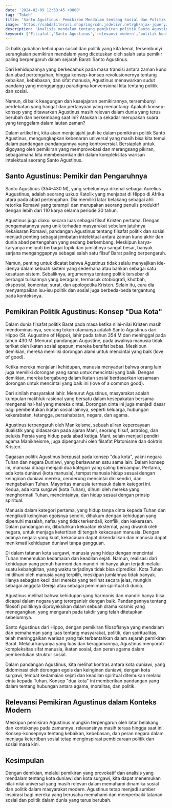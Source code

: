 ```yaml
---
date: '2024-02-09 12:53:45 +0800'
tag: 'Tokoh'
title: 'Santo Agustinus: Pemikiran Mendalam tentang Sosial dan Politik'
image: 'https://sabdaliterasi.shop/img/cdn.jsdelivr.net/gh/ajax-jquery/asset.sabdaliterasi.shop@main/images/1A58F1EF-E720-4E32-ACDB-81CE26E79F05.jpg'
description: 'Analisis mendalam tentang pemikiran politik Santo Agustinus, menyoroti relevansinya dalam dinamika sosial-politik modern, memberikan wawasan dan inspirasi.'
keyword: ['Filsafat','Santo Agustinus','relevansi modern','politik kontroversial','kota duniawi','kota surgawi','kebebasan sosial','ketertiban','kompleksitas manusia','paradigma baru','inspirasi perubahan']
---
```

<p>Di balik gubahan kehidupan sosial dan politik yang kita kenal, tersembunyi serangkaian pemikiran mendalam yang dicetuskan oleh salah satu pemikir paling berpengaruh dalam sejarah Barat: Santo Agustinus. </p><p>Dari kehidupannya yang berkecamuk pada masa transisi antara zaman kuno dan abad pertengahan, hingga konsep-konsep revolusionernya tentang kebaikan, kebebasan, dan sifat manusia, Agustinus menawarkan sudut pandang yang mengganggu paradigma konvensional kita tentang politik dan sosial.</p><p>Namun, di balik keagungan dan kesejajaran pemikirannya, tersembunyi perdebatan yang hangat dan pertanyaan yang menantang: Apakah konsep-konsep yang ditawarkan Agustinus masih relevan dalam dunia yang terus berubah dan berkembang saat ini? Ataukah ia sekadar merupakan suara yang tenggelam dalam lautan zaman?</p><p>Dalam artikel ini, kita akan menjelajahi jauh ke dalam pemikiran politik Santo Agustinus, mengungkapkan kebenaran universal yang masih bisa kita temui dalam pandangan-pandangannya yang kontroversial. Bersiaplah untuk digoyang oleh pemikiran yang memprovokasi dan merangsang pikiran, sebagaimana kita membenamkan diri dalam kompleksitas warisan intelektual seorang Santo Agustinus.</p><h2><strong>Santo Agustinus: Pemikir dan Pengaruhnya</strong></h2><p>Santo Agustinus (354-430 M), yang sebelumnya dikenal sebagai Aurelius Augustinus, adalah seorang uskup Katolik yang menjabat di Hippo di Afrika utara pada abad pertengahan. Dia memiliki latar belakang sebagai ahli retorika Romawi yang terampil dan merupakan seorang penulis produktif dengan lebih dari 110 karya selama periode 30 tahun.</p><p>Agustinus juga diakui secara luas sebagai filsuf Kristen pertama. Dengan pengamatannya yang unik terhadap masyarakat sebelum jatuhnya Kekaisaran Romawi, pandangan Agustinus tentang filsafat politik dan sosial menjadi penting sebagai jembatan intelektual antara zaman kuno akhir dan dunia abad pertengahan yang sedang berkembang. Meskipun karya-karyanya meliputi berbagai topik dan jumlahnya sangat besar, banyak sarjana menganggapnya sebagai salah satu filsuf Barat paling berpengaruh. </p><p>Namun, penting untuk dicatat bahwa Agustinus tidak selalu menyajikan ide-idenya dalam sebuah sistem yang sederhana atau bahkan sebagai satu kesatuan sistem. Sebaliknya, argumennya tentang politik tersebar di berbagai tulisannya yang beragam, termasuk otobiografi, khotbah, eksposisi, komentar, surat, dan apologetika Kristen. Selain itu, cara dia menyampaikan isu-isu politik dan sosial juga berbeda-beda tergantung pada konteksnya.</p><h2>Pemikiran Politik Agustinus: Konsep "Dua Kota"</h2><p>Dalam dunia filsafat politik Barat pada masa ketika nilai-nilai Kristen masih mendominasinya, seorang tokoh utamanya adalah Santo Agustinus dari Hippo (St. Augustine of Hippo), lahir pada tahun 354 M dan meninggal pada tahun 430 M. Menurut pandangan Augustine, pada awalnya manusia tidak terikat oleh ikatan sosial apapun; mereka bersifat bebas. Meskipun demikian, mereka memiliki dorongan alami untuk mencintai yang baik (love of good). </p><p>Ketika mereka menjalani kehidupan, manusia menyadari bahwa orang lain juga memiliki dorongan yang sama untuk mencintai yang baik. Dengan demikian, mereka bergabung dalam ikatan sosial berdasarkan kesamaan dorongan untuk mencintai yang baik ini (love of a common good). </p><p>Dari sinilah masyarakat lahir. Menurut Agustinus, masyarakat adalah kumpulan makhluk rasional yang bersatu dalam kesepakatan bersama mengenai hal-hal yang mereka cintai. Dorongan cinta ini juga menjadi dasar bagi pembentukan ikatan sosial lainnya, seperti keluarga, hubungan kekerabatan, tetangga, persahabatan, negara, dan agama.</p><p>Agustinus terpengaruh oleh Manikeisme, sebuah aliran kepercayaan dualistik yang didasarkan pada ajaran Mani, seorang filsuf, astrolog, dan pelukis Persia yang hidup pada abad ketiga. Mani, selain menjadi pendiri agama Manikheisme, juga dipengaruhi oleh filsafat Platonisme dan doktrin Kristen.</p><p>Gagasan politik Agustinus berpusat pada konsep "dua kota", yakni negara Tuhan dan negara Duniawi, yang berlawanan satu sama lain. Dalam konsep ini, manusia dibagi menjadi dua kategori yang saling bercampur. Pertama, ada kota duniawi (kota manusia), tempat manusia hidup sesuai dengan keinginan duniawi mereka, cenderung mencintai diri sendiri, dan mengabaikan Tuhan. Mayoritas manusia termasuk dalam kategori ini. Kedua, ada kota surgawi (kota Tuhan), dihuni oleh mereka yang menghormati Tuhan, mencintainya, dan hidup sesuai dengan prinsip spiritual.</p><p>Manusia dalam kategori pertama, yang hidup tanpa cinta kepada Tuhan dan mengikuti keinginan egoisnya sendiri, dihukum dengan kehidupan yang dipenuhi masalah, nafsu yang tidak terkendali, konflik, dan kekerasan. Dalam pandangan ini, dibutuhkan kekuatan eksternal, yang diwakili oleh negara, untuk menjaga ketertiban di tengah kekacauan manusia. Dengan adanya negara yang kuat, kekacauan dapat dikendalikan dan manusia dapat menikmati kehidupan duniawi tanpa gangguan.</p><p>Di dalam tatanan kota surgawi, manusia yang hidup dengan mencintai Tuhan menemukan kedamaian dan keadilan sejati. Namun, realisasi dari kehidupan yang penuh harmoni dan mandiri ini hanya akan terjadi melalui suatu kebangkitan, yang waktu terjadinya tidak bisa diprediksi. Kota Tuhan ini dihuni oleh manusia yang terpilih, meskipun jumlahnya tidak banyak. Hanya sebagian kecil dari mereka yang terlihat secara jelas, mungkin sebagai anggota Gereja atau sebagai pemimpin spiritual di dunia.</p><p>Agustinus melihat bahwa kehidupan yang harmonis dan mandiri hanya bisa dicapai dalam negara yang terorganisir dengan baik. Pandangannya tentang filosofi politiknya diproyeksikan dalam sebuah drama kosmis yang menegangkan, yang mengarah pada takdir yang telah ditetapkan sebelumnya.</p><p>Santo Agustinus dari Hippo, dengan pemikiran filosofisnya yang mendalam dan pemahaman yang luas tentang masyarakat, politik, dan spiritualitas, telah meninggalkan warisan yang tak terbantahkan dalam sejarah pemikiran Barat. Melalui karyanya yang luas dan keragamannya, Agustinus menyoroti kompleksitas sifat manusia, ikatan sosial, dan peran agama dalam pembentukan struktur sosial.</p><p>Dalam pandangan Agustinus, kita melihat kontras antara kota duniawi, yang didominasi oleh dorongan egois dan keinginan duniawi, dengan kota surgawi, tempat kedamaian sejati dan keadilan spiritual ditemukan melalui cinta kepada Tuhan. Konsep "dua kota" ini memberikan pandangan yang dalam tentang hubungan antara agama, moralitas, dan politik.</p><h2>Relevansi Pemikiran Agustinus dalam Konteks Modern</h2><p>Meskipun pemikiran Agustinus mungkin terpengaruh oleh latar belakang dan konteksnya pada zamannya, relevansinya masih terasa hingga saat ini. Konsep-konsepnya tentang kebaikan, kebebasan, dan peran negara dalam menjaga ketertiban sosial tetap menginspirasi pembicaraan politik dan sosial masa kini.</p><h2>Kesimpulan</h2><p>Dengan demikian, melalui pemikiran yang provokatif dan analisis yang mendalam tentang kota duniawi dan kota surgawi, kita dapat menemukan nilai-nilai universal yang masih relevan dalam memahami dinamika sosial dan politik dalam masyarakat modern. Agustinus tetap menjadi sumber inspirasi bagi mereka yang berusaha memahami dan memperbaiki tatanan sosial dan politik dalam dunia yang terus berubah.</p>
